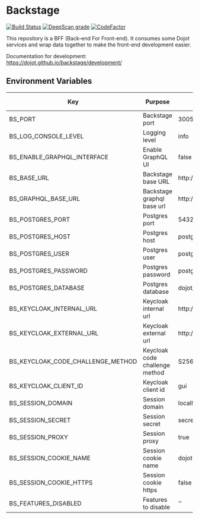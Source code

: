 # Backstage

[![Build Status](https://travis-ci.com/dojot/backstage.svg?branch=master)](https://travis-ci.com/dojot/backstage) [![DeepScan grade](https://deepscan.io/api/teams/2714/projects/3991/branches/33559/badge/grade.svg)](https://deepscan.io/dashboard#view=project&tid=2714&pid=3991&bid=33559) [![CodeFactor](https://www.codefactor.io/repository/github/dojot/backstage/badge)](https://www.codefactor.io/repository/github/dojot/backstage)

This repository is a BFF (Back-end For Front-end). It consumes some Dojot services and wrap data together to make the front-end development easier.

Documentation for development: https://dojot.github.io/backstage/development/

## **Environment Variables**

| Key                               | Purpose                        | Default Value              | Valid Values |
| --------------------------------- | ------------------------------ | -------------------------- | ------------ |
| BS_PORT                           | Backstage port                 | 3005                       | Integer      |
| BS_LOG_CONSOLE_LEVEL              | Logging level                  | info                       | String       |
| BS_ENABLE_GRAPHQL_INTERFACE       | Enable GraphQL UI              | false                      | Boolean      |
| BS_BASE_URL                       | Backstage base URL             | http://localhost:8000      | String       |
| BS_GRAPHQL_BASE_URL               | Backstage graphql base url     | http://apigw:8000          | String       |
| BS_POSTGRES_PORT                  | Postgres port                  | 5432                       | Integer      |
| BS_POSTGRES_HOST                  | Postgres host                  | postgres                   | String       |
| BS_POSTGRES_USER                  | Postgres user                  | postgres                   | String       |
| BS_POSTGRES_PASSWORD              | Postgres password              | postgres                   | String       |
| BS_POSTGRES_DATABASE              | Postgres database              | dojot_dash_users           | String       |
| BS_KEYCLOAK_INTERNAL_URL          | Keycloak internal url          | http://apigw:8000/auth     | String       |
| BS_KEYCLOAK_EXTERNAL_URL          | Keycloak external url          | http://localhost:8000/auth | String       |
| BS_KEYCLOAK_CODE_CHALLENGE_METHOD | Keycloak code challenge method | S256                       | String       |
| BS_KEYCLOAK_CLIENT_ID             | Keycloak client id             | gui                        | String       |
| BS_SESSION_DOMAIN                 | Session domain                 | localhost                  | String       |
| BS_SESSION_SECRET                 | Session secret                 | secret                     | String       |
| BS_SESSION_PROXY                  | Session proxy                  | true                       | Boolean      |
| BS_SESSION_COOKIE_NAME            | Session cookie name            | dojot-backstage-cookie     | String       |
| BS_SESSION_COOKIE_HTTPS           | Session cookie https           | false                      | Boolean      |
| BS_FEATURES_DISABLED              | Features to disable            | ''                         | String (CSV) |
